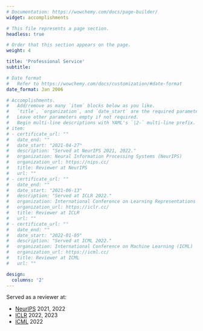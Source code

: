 ```yaml
---
# Documentation: https://wowchemy.com/docs/page-builder/
widget: accomplishments

# This file represents a page section.
headless: true

# Order that this section appears on the page.
weight: 4

title: 'Professional Service'
subtitle:

# Date format
#   Refer to https://wowchemy.com/docs/customization/#date-format
date_format: Jan 2006

# Accomplishments.
#   Add/remove as many `item` blocks below as you like.
#   `title`, `organization`, and `date_start` are the required parameters.
#   Leave other parameters empty if not required.
#   Begin multi-line descriptions with YAML's `|2-` multi-line prefix.
# item:
# - certificate_url: ""
#   date_end: ""
#   date_start: "2021-04-27"
#   description: "Served at NeurIPS 2021, 2022."
#   organization: Neural Information Processing Systems (NeurIPS)
#   organization_url: https://nips.cc/
#   title: Reviewer at NeurIPS
#   url: ""
# - certificate_url: ""
#   date_end: ""
#   date_start: "2021-06-13"
#   description: "Served at ICLR 2022."
#   organization: International Conference on Learning Representations (ICLR)
#   organization_url: https://iclr.cc/
#   title: Reviewer at ICLR
#   url: ""
# - certificate_url: ""
#   date_end: ""
#   date_start: "2022-01-05"
#   description: "Served at ICML 2022."
#   organization: International Conference on Machine Learning (ICML)
#   organization_url: https://icml.cc/
#   title: Reviewer at ICML
#   url: ""

design:
  columns: '2' 
---
```


Served as a reviewer at:
- <a href="https://nips.cc/">NeurIPS</a> 2021, 2022
- <a href="https://iclr.cc/">ICLR</a> 2022, 2023
- <a href="https://icml.cc/">ICML</a> 2022